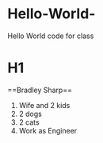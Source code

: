 # Hello-World-
Hello World code for class
# H1
==Bradley Sharp==
  1. Wife and 2 kids
  2. 2 dogs
  3. 2 cats
  4. Work as Engineer
